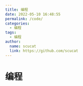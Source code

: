 ```yaml
---
title: 编程
date: 2022-05-10 16:48:55
permalink: /code/
categories: 
  - 编程
tags: 
  - 编程
author: 
  name: scucat
  link: https://github.com/scucat
---
```


# 编程